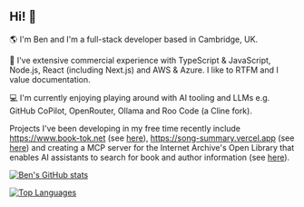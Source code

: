 ## Hi! 👋

:earth_americas: I'm Ben and I'm a full-stack developer based in Cambridge, UK.

:briefcase: I've extensive commercial experience with TypeScript & JavaScript, Node.js, React (including Next.js) and AWS & Azure. I like to RTFM and I value documentation.

:computer: I'm currently enjoying playing around with AI tooling and LLMs e.g. GitHub CoPilot, OpenRouter, Ollama and Roo Code (a Cline fork).

Projects I've been developing in my free time recently include https://www.book-tok.net (see [here](https://github.com/8enSmith/book-tok)), https://song-summary.vercel.app (see [here](https://github.com/8enSmith/song-summary)) and creating a MCP server for the Internet Archive's Open Library that enables AI assistants to search for book and author information (see [here](https://github.com/8enSmith/mcp-open-library)).

[![Ben's GitHub stats](https://github-readme-stats.vercel.app/api?username=8enSmith&count_private=true&show_icons=true&theme=tokyonight)](https://github.com/anuraghazra/github-readme-stats)

[![Top Languages](https://github-readme-stats.vercel.app/api/top-langs/?username=8enSmith&layout=compact&theme=tokyonight)](https://github.com/anuraghazra/github-readme-stats)

<!--
**8enSmith/8enSmith** is a ✨ _special_ ✨ repository because its `README.md` (this file) appears on your GitHub profile.

Here are some ideas to get you started:

- 🔭 I’m currently working on ...
- 🌱 I’m currently learning ...
- 👯 I’m looking to collaborate on ...
- 🤔 I’m looking for help with ...
- 💬 Ask me about ...
- 📫 How to reach me: ...
- 😄 Pronouns: ...
- ⚡ Fun fact: ...
-->
